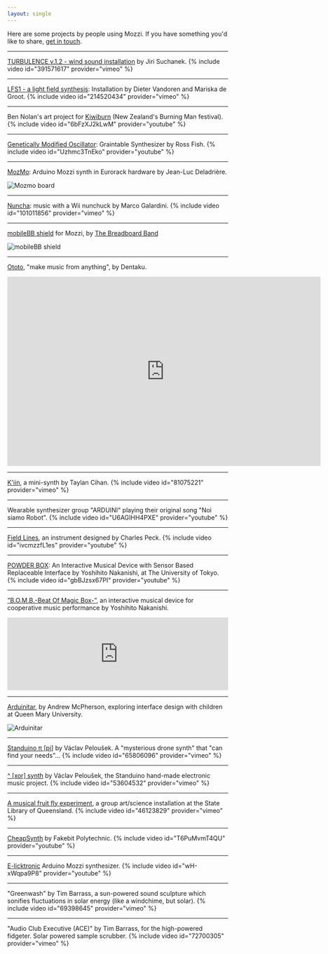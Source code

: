```yaml
---
layout: single
---
```


Here are some projects by people using Mozzi.  If you have something you'd like to share, [get in touch](https://groups.google.com/forum/#!forum/mozzi-users).

***

[TURBULENCE v.1.2 - wind sound installation](https://www.jiri-suchanek.net/en/project/turbulence/) by Jiri Suchanek.
{% include video id="391571617" provider="vimeo" %}

***

[LFS1 - a light field synthesis](https://dietervandoren.net/index.php?/project/lfs1/): Installation by Dieter Vandoren and Mariska de Groot.
{% include video id="214520434" provider="vimeo" %}

***

Ben Nolan's art project for [Kiwiburn](https://www.kiwiburn.com/) (New Zealand's Burning Man festival).
{% include video id="6bFzXJ2kLwM" provider="youtube" %}

***

[Genetically Modified Oscillator](https://www.youtube.com/watch?v=Uzhmc3TnEko): Graintable Synthesizer by Ross Fish.
{% include video id="Uzhmc3TnEko" provider="youtube" %}

***

[MozMo](https://elek101.blogspot.be/2015/01/mozmo-brilliant-arduino-mozzi-synth-in.html): Arduino Mozzi synth in Eurorack hardware by Jean-Luc Deladrière.

![Mozmo board](https://lh3.ggpht.com/-av7QluDJS0g/VLo2Cp3i7VI/AAAAAAAAAmo/gTKQFGTBFEk/side.jpg)

***

[Nuncha](https://github.com/mgalardini/nuncha): music with a Wii nunchuck by Marco Galardini.
{% include video id="101011856" provider="vimeo" %}

***

[mobileBB shield](https://breadboardband.github.io/mobileBBshield_for_Mozzi/) for Mozzi, by [The Breadboard Band](https://www.breadboardband.org/wordpress/?p=5)

![mobileBB shield](https://raw.github.com/BreadboardBand/mobileBBshield_for_Mozzi/gh-pages/mobileBBforMozzi01.jpg)

***

[Ototo](https://www.kickstarter.com/projects/905018498/ototo-make-music-from-anything?ref=category), "make music from anything", by Dentaku.  
<iframe src="https://d2pq0u4uni88oo.cloudfront.net/projects/823298/video-338353-h264_high.mp4" width="715" height="432" frameborder="0" allowfullscreen></iframe>

***

[K'iin](https://www.taylancihan.com/kiin.html), a mini-synth by Taylan Cihan.
{% include video id="81075221" provider="vimeo" %}

***

Wearable synthesizer group "ARDUINI" playing their original song "Noi siamo Robot".
{% include video id="U6AGIHH4PXE" provider="youtube" %}

***

[Field Lines](https://charlespeckmusic.com/blog/field-lines-interactive-instrument/), an instrument designed by Charles Peck.
{% include video id="ivcmzzfL1es" provider="youtube" %}

***

[POWDER BOX](https://yoshihito-nakanishi.com/works/device/powder-box/): An Interactive Musical Device with Sensor Based Replaceable Interface by Yoshihito Nakanishi,
at The University of Tokyo.
{% include video id="gbBJzsx67PI" provider="youtube" %}

***

[”B.O.M.B.-Beat Of Magic Box-”](https://yoshihito-nakanishi.com/performance/b-o-m-b-performance/), an interactive musical device for cooperative music performance by Yoshihito Nakanishi.
<iframe width="100%" height="166" scrolling="no" frameborder="no" src="https://w.soundcloud.com/player/?url=http%3A%2F%2Fapi.soundcloud.com%2Ftracks%2F93191213&show_artwork=true"></iframe>

***

[Arduinitar](https://www.eecs.qmul.ac.uk/~andrewm/arduinitar.html), by Andrew McPherson, exploring interface design with children at Queen Mary University.

![Arduinitar](https://www.eecs.qmul.ac.uk/~andrewm/arduinitar/arduinitar-body.jpg)

***

[Standuino π [pi]](https://www.standuino.eu/musical-instruments/pi/) by Václav Peloušek.  A "mysterious drone synth" that "can find your needs"...
{% include video id="65806096" provider="vimeo" %}

***

[^ [xor] synth](https://www.standuino.eu/devices/instruments/xor-synth/) by Václav Peloušek, the Standuino hand-made electronic music project.
{% include video id="53604532" provider="vimeo" %}

***

[A musical fruit fly experiment](https://reprage.com/post/28654178439/untitled-sound-project-two), a group art/science installation at the State Library of Queensland.
{% include video id="46123829" provider="vimeo" %}

***

[CheapSynth](https://www.fakebitpolytechnic.com/equipment/) by Fakebit Polytechnic.
{% include video id="T6PuMvmT4QU" provider="youtube" %}

***

[E-licktronic](https://www.e-licktronic.com/forum/viewtopic.php?f=4&p=31) Arduino Mozzi synthesizer.
{% include video id="wH-xWqpa9P8" provider="youtube" %}

***

"Greenwash" by Tim Barrass, a sun-powered sound sculpture which sonifies fluctuations in solar energy (like a windchime, but solar).
{% include video id="69398645" provider="vimeo" %}

***

"Audio Club Executive (ACE)" by Tim Barrass, for the high-powered fidgeter.  Solar powered sample scrubber.
{% include video id="72700305" provider="vimeo" %}

